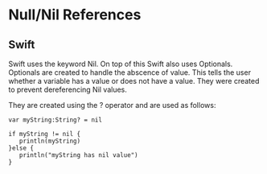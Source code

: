 # Null/Nil References
## Swift

Swift uses the keyword Nil. On top of this Swift also uses Optionals. Optionals are created to handle the abscence of value.
This tells the user whether a variable has a value or does not have a value. They were created to prevent dereferencing Nil values.

They are created using the ? operator and are used as follows:

    var myString:String? = nil

    if myString != nil {
       println(myString)
    }else {
       println("myString has nil value")
    }
